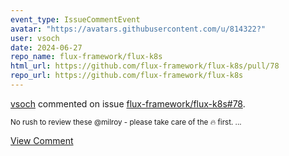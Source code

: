```yaml
---
event_type: IssueCommentEvent
avatar: "https://avatars.githubusercontent.com/u/814322?"
user: vsoch
date: 2024-06-27
repo_name: flux-framework/flux-k8s
html_url: https://github.com/flux-framework/flux-k8s/pull/78
repo_url: https://github.com/flux-framework/flux-k8s
---
```


<a href='https://github.com/vsoch' target='_blank'>vsoch</a> commented on issue <a href='https://github.com/flux-framework/flux-k8s/pull/78' target='_blank'>flux-framework/flux-k8s#78</a>.

<small>No rush to review these @milroy - please take care of the :fire: first. ...</small>

<a href='https://github.com/flux-framework/flux-k8s/pull/78' target='_blank'>View Comment</a>